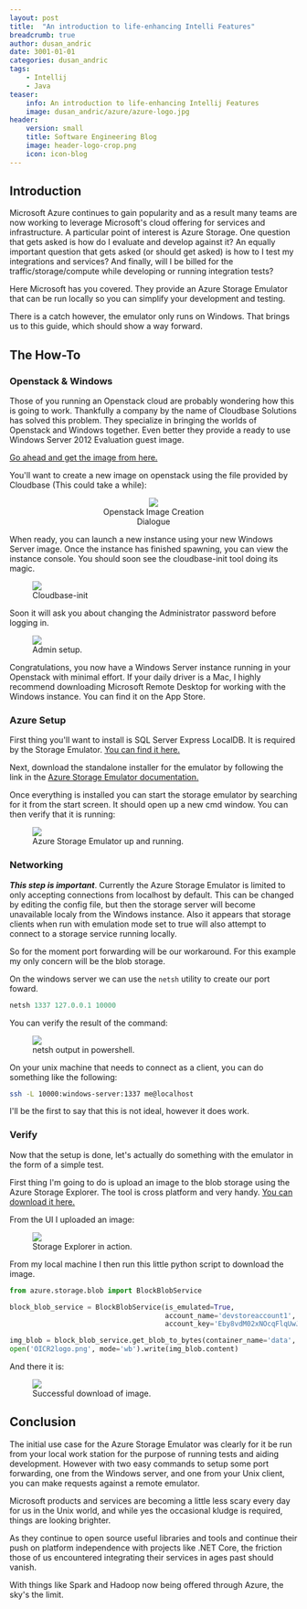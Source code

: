 ```yaml
---
layout: post
title:  "An introduction to life-enhancing Intelli Features"
breadcrumb: true
author: dusan_andric
date: 3001-01-01
categories: dusan_andric
tags:
    - Intellij 
    - Java 
teaser:
    info: An introduction to life-enhancing Intellij Features
    image: dusan_andric/azure/azure-logo.jpg
header: 
    version: small
    title: Software Engineering Blog
    image: header-logo-crop.png
    icon: icon-blog
---
```


## Introduction
Microsoft Azure continues to gain popularity and as a result many teams are now working to leverage Microsoft's cloud offering for services and infrastructure. A particular point of interest is Azure Storage. 
One question that gets asked is how do I evaluate and develop against it? An equally important question that gets asked (or should get asked) is how to I test my integrations and services? 
And finally, will I be billed for the traffic/storage/compute while developing or running integration tests?

Here Microsoft has you covered. They provide an Azure Storage Emulator that can be run locally so you can simplify your development and testing. 

There is a catch however, the emulator only runs on Windows. That brings us to this guide, which should show a way forward.

## The How-To

### Openstack & Windows

Those of you running an Openstack cloud are probably wondering how this is going to work. Thankfully a company 
by the name of Cloudbase Solutions has solved this problem. They specialize in bringing the worlds of Openstack and Windows together. 
Even better they provide a ready to use Windows Server 2012 Evaluation guest image. 

[Go ahead and get the image from here.](https://cloudbase.it/windows-cloud-images/)

You'll want to create a new image on openstack using the file provided by Cloudbase (This could take a while): 

<center>
  <figure style="width: 40%;">
      <img src="{{site.urlimg}}dusan_andric/azure/openstack.png"/>
      <figcaption>Openstack Image Creation Dialogue</figcaption>
  </figure>
</center>

When ready, you can launch a new instance using your new Windows Server image. Once the instance has finished spawning,
you can view the instance console. You should soon see the cloudbase-init tool doing its magic.

<figure>
    <img src="{{site.urlimg}}dusan_andric/azure/console1.png" />
    <figcaption>Cloudbase-init</figcaption>
</figure>

Soon it will ask you about changing the Administrator password before logging in. 

<figure>
    <img src="{{site.urlimg}}dusan_andric/azure/console2.png" />
    <figcaption>Admin setup.</figcaption>
</figure>

Congratulations, you now have a Windows Server instance running in your Openstack with minimal effort.
If your daily driver is a Mac, I highly recommend downloading Microsoft Remote Desktop for working with the Windows instance.
You can find it on the App Store. 

### Azure Setup

First thing you'll want to install is SQL Server Express LocalDB. It is required by the Storage Emulator. [You can find it here.](https://www.microsoft.com/en-us/sql-server/sql-server-editions-express)

Next, download the standalone installer for the emulator by following the link in the [Azure Storage Emulator documentation.](https://azure.microsoft.com/en-us/documentation/articles/storage-use-emulator/)

Once everything is installed you can start the storage emulator by searching for it from the start screen. It should open up a new cmd window. You can then verify that it is running:

<figure>
    <img src="{{site.urlimg}}dusan_andric/azure/azure1.png" />
    <figcaption>Azure Storage Emulator up and running.</figcaption>
</figure>

### Networking

***This step is important***. Currently the Azure Storage Emulator is limited to only accepting connections from localhost by default. 
This can be changed by editing the config file, but then the storage server will become unavailable localy from the Windows instance. 
Also it appears that storage clients when run with emulation mode set to true will also attempt to connect to a storage service running locally. 

So for the moment port forwarding will be our workaround. For this example my only concern will be the blob storage. 

On the windows server we can use the `netsh` utility to create our port foward.

~~~powershell
netsh 1337 127.0.0.1 10000
~~~

You can verify the result of the command:

<figure>
    <img src="{{site.urlimg}}dusan_andric/azure/azure2.png" />
    <figcaption>netsh output in powershell.</figcaption>
</figure>

On your unix machine that needs to connect as a client, you can do something like the following:

~~~bash
ssh -L 10000:windows-server:1337 me@localhost
~~~

I'll be the first to say that this is not ideal, however it does work.

### Verify

Now that the setup is done, let's actually do something with the emulator in the form of a simple test. 

First thing I'm going to do is upload an image to the blob storage using the Azure Storage Explorer.
The tool is cross platform and very handy. 
[You can download it here.](http://storageexplorer.com)

From the UI I uploaded an image:

<figure>
    <img src="{{site.urlimg}}dusan_andric/azure/azure3.png" />
    <figcaption>Storage Explorer in action.</figcaption>
</figure>

From my local machine I then run this little python script to download the image.

~~~python
from azure.storage.blob import BlockBlobService

block_blob_service = BlockBlobService(is_emulated=True,
                                      account_name='devstoreaccount1',
                                      account_key='Eby8vdM02xNOcqFlqUwJPLlmEtlCDXJ1OUzFT50uSRZ6IFsuFq2UVErCz4I6tq/K1SZFPTOtr/KBHBeksoGMGw==')

img_blob = block_blob_service.get_blob_to_bytes(container_name='data', blob_name='OICR2logo.png')
open('OICR2logo.png', mode='wb').write(img_blob.content)
~~~

And there it is:

<figure>
    <img src="{{site.urlimg}}dusan_andric/azure/download.png" />
    <figcaption>Successful download of image.</figcaption>
</figure>

## Conclusion

The initial use case for the Azure Storage Emulator was clearly for it be run from your local work station for the purpose of running tests and aiding development. However with two easy commands to setup some port forwarding, one from the Windows server, and one from your Unix client, you can make requests against a remote emulator. 

Microsoft products and services are becoming a little less scary every day for us in the Unix world, and while yes the occasional kludge is required, things are looking brighter. 

As they continue to open source useful libraries and tools and continue their push on platform independence with projects like
.NET Core, the friction those of us encountered integrating their services in ages past should vanish. 

With things like Spark and Hadoop now being offered through Azure, the sky's the limit. 
